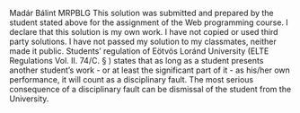 Madár Bálint
MRPBLG
This solution was submitted and prepared by the student stated above for the assignment of the Web programming course. 
I declare that this solution is my own work. 
I have not copied or used third party solutions. 
I have not passed my solution to my classmates, neither  made it public. 
Students’ regulation of Eötvös Loránd University (ELTE Regulations Vol. II. 74/C. § ) states 
that as long as a student presents another student’s work - or at least the significant part of it - 
as his/her own performance, it will count as a disciplinary fault. The most serious consequence of a 
disciplinary fault can be dismissal of the student from the University.